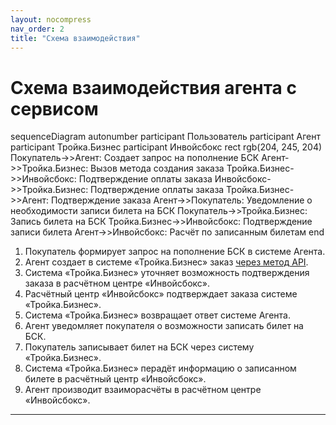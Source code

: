 ```yaml
---
layout: nocompress
nav_order: 2
title: "Схема взаимодействия"
---
```


# Схема взаимодействия агента с сервисом

<div class="mermaid">
sequenceDiagram
    autonumber
    participant Пользователь
    participant Агент
    participant Тройка.Бизнес
    participant Инвойсбокс
    rect rgb(204, 245, 204)
      Покупатель->>Агент: Создает запрос на пополнение БСК
      Агент->>Тройка.Бизнес: Вызов метода создания заказа
      Тройка.Бизнес->>Инвойсбокс: Подтверждение оплаты заказа
      Инвойсбокс->>Тройка.Бизнес: Подтверждение оплаты заказа
      Тройка.Бизнес->>Агент: Подтверждение заказа
      Агент->>Покупатель: Уведомление о необходимости записи билета на БСК
      Покупатель->>Тройка.Бизнес: Запись билета на БСК
      Тройка.Бизнес->>Инвойсбокс: Подтверждение записи билета
      Агент->>Инвойсбокс: Расчёт по записанным билетам
    end
</div>

1. Покупатель формирует запрос на пополнение БСК в системе Агента.
1. Агент создает в системе &laquo;Тройка.Бизнес&raquo; заказ [через метод API](/docs/order/create/).
1. Система &laquo;Тройка.Бизнес&raquo; уточняет возможность подтверждения заказа в расчётном центре &laquo;Инвойсбокс&raquo;.
1. Расчётный центр &laquo;Инвойсбокс&raquo; подтверждает заказа системе &laquo;Тройка.Бизнес&raquo;.
1. Система &laquo;Тройка.Бизнес&raquo; возвращает ответ системе Агента.
1. Агент уведомляет покупателя о возможности записать билет на БСК.
1. Покупатель записывает билет на БСК через систему &laquo;Тройка.Бизнес&raquo;.
1. Система &laquo;Тройка.Бизнес&raquo; перадёт информацию о записанном билете в расчётный центр &laquo;Инвойсбокс&raquo;.
1. Агент производит взаиморасчёты в расчётном центре &laquo;Инвойсбокс&raquo;.

---


